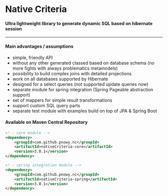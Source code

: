 # Native Criteria

#### Ultra lightweight library to generate dynamic SQL based on hibernate session

---

#### Main advantages / assumptions

* simple, friendly API
* without any other generated classed based on database schema \(no more fights with always problematics metamodels\)
* possibility to build complex joins with detailed projections
* work on all databases supported by Hibernate
* designed for a select queries \(not supported update queries now\)
* separate module for spring integration \(Spring Pageable abstraction support\)
* set of mappers for simple result transformations
* support custom SQL query parts
* separate test module with examples build on top of JPA & Spring Boot

#### Available on Maven Central Repository

```xml
<!-- core module -->
<dependency>
    <groupId>com.github.pnowy.nc</groupId>
    <artifactId>nativeCriteria-core</artifactId>
    <version>3.0.1</version>
</dependency>

<!-- spring integration module -->
<dependency>
    <groupId>com.github.pnowy.nc</groupId>
    <artifactId>nativeCriteria-spring</artifactId>
    <version>3.0.1</version>
</dependency>
```



